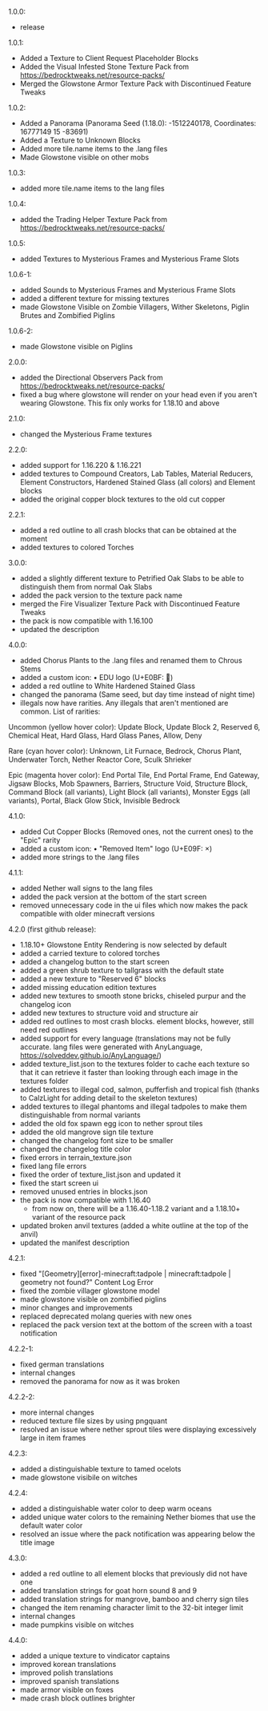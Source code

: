 1.0.0:
- release


1.0.1:
- Added a Texture to Client Request Placeholder Blocks
- Added the Visual Infested Stone Texture Pack from https://bedrocktweaks.net/resource-packs/
- Merged the Glowstone Armor Texture Pack with Discontinued Feature Tweaks


1.0.2:
- Added a Panorama (Panorama Seed (1.18.0): -1512240178, Coordinates: 16777149 15 -83691)
- Added a Texture to Unknown Blocks
- Added more tile.name items to the .lang files
- Made Glowstone visible on other mobs


1.0.3:
- added more tile.name items to the lang files


1.0.4:
- added the Trading Helper Texture Pack from https://bedrocktweaks.net/resource-packs/


1.0.5:
- added Textures to Mysterious Frames and Mysterious Frame Slots


1.0.6-1:
- added Sounds to Mysterious Frames and Mysterious Frame Slots
- added a different texture for missing textures
- made Glowstone Visible on Zombie Villagers, Wither Skeletons, Piglin Brutes and Zombified Piglins


1.0.6-2:
- made Glowstone visible on Piglins


2.0.0:
- added the Directional Observers Pack from https://bedrocktweaks.net/resource-packs/
- fixed a bug where glowstone will render on your head even if you aren't wearing Glowstone. This fix only works for 1.18.10 and above


2.1.0:
- changed the Mysterious Frame textures


2.2.0:
- added support for 1.16.220 & 1.16.221
- added textures to Compound Creators, Lab Tables, Material Reducers, Element Constructors, Hardened Stained Glass (all colors) and Element blocks
- added the original copper block textures to the old cut copper


2.2.1:
- added a red outline to all crash blocks that can be obtained at the moment
- added textures to colored Torches


3.0.0:
- added a slightly different texture to Petrified Oak Slabs to be able to distinguish them from normal Oak Slabs
- added the pack version to the texture pack name
- merged the Fire Visualizer Texture Pack with Discontinued Feature Tweaks
- the pack is now compatible with 1.16.100
- updated the description


4.0.0:
- added Chorus Plants to the .lang files and renamed them to Chrous Stems
- added a custom icon:
  • EDU logo (U+E0BF: )
- added a red outline to White Hardened Stained Glass
- changed the panorama (Same seed, but day time instead of night time)
- illegals now have rarities. Any illegals that aren't mentioned are common. List of rarities:

Uncommon (yellow hover color): Update Block, Update Block 2, Reserved 6, Chemical Heat, Hard Glass, Hard Glass Panes, Allow, Deny

Rare (cyan hover color): Unknown, Lit Furnace, Bedrock, Chorus Plant, Underwater Torch, Nether Reactor Core, Sculk Shrieker

Epic (magenta hover color): End Portal Tile, End Portal Frame, End Gateway, Jigsaw Blocks, Mob Spawners, Barriers, Structure Void, Structure Block, Command Block (all variants), Light Block (all variants), Monster Eggs (all variants), Portal, Black Glow Stick, Invisible Bedrock


4.1.0:
- added Cut Copper Blocks (Removed ones, not the current ones) to the "Epic" rarity
- added a custom icon:
  • "Removed Item" logo (U+E09F: )
- added more strings to the .lang files


4.1.1:
- added Nether wall signs to the lang files
- added the pack version at the bottom of the start screen
- removed unnecessary code in the ui files which now makes the pack compatible with older minecraft versions


4.2.0 (first github release):
- 1.18.10+ Glowstone Entity Rendering is now selected by default
- added a carried texture to colored torches
- added a changelog button to the start screen
- added a green shrub texture to tallgrass with the default state
- added a new texture to "Reserved 6" blocks
- added missing education edition textures
- added new textures to smooth stone bricks, chiseled purpur and the changelog icon
- added new textures to structure void and structure air
- added red outlines to most crash blocks. element blocks, however, still need red outlines
- added support for every language (translations may not be fully accurate. lang files were generated with AnyLanguage, https://solveddev.github.io/AnyLanguage/)
- added texture_list.json to the textures folder to cache each texture so that it can retrieve it faster than looking through each image in the textures folder
- added textures to illegal cod, salmon, pufferfish and tropical fish (thanks to CalzLight for adding detail to the skeleton textures)
- added textures to illegal phantoms and illegal tadpoles to make them distinguishable from normal variants
- added the old fox spawn egg icon to nether sprout tiles
- added the old mangrove sign tile texture
- changed the changelog font size to be smaller
- changed the changelog title color
- fixed errors in terrain_texture.json
- fixed lang file errors
- fixed the order of texture_list.json and updated it
- fixed the start screen ui
- removed unused entries in blocks.json
- the pack is now compatible with 1.16.40
  - from now on, there will be a 1.16.40-1.18.2 variant and a 1.18.10+ variant of the resource pack
- updated broken anvil textures (added a white outline at the top of the anvil)
- updated the manifest description


4.2.1:
- fixed "[Geometry][error]-minecraft:tadpole | minecraft:tadpole | geometry not found?" Content Log Error
- fixed the zombie villager glowstone model
- made glowstone visible on zombified piglins
- minor changes and improvements
- replaced deprecated molang queries with new ones
- replaced the pack version text at the bottom of the screen with a toast notification


4.2.2-1:
- fixed german translations
- internal changes
- removed the panorama for now as it was broken


4.2.2-2:
- more internal changes
- reduced texture file sizes by using pngquant
- resolved an issue where nether sprout tiles were displaying excessively large in item frames


4.2.3:
- added a distinguishable texture to tamed ocelots
- made glowstone visibile on witches


4.2.4:
- added a distinguishable water color to deep warm oceans
- added unique water colors to the remaining Nether biomes that use the default water color
- resolved an issue where the pack notification was appearing below the title image


4.3.0:
- added a red outline to all element blocks that previously did not have one
- added translation strings for goat horn sound 8 and 9
- added translation strings for mangrove, bamboo and cherry sign tiles
- changed the item renaming character limit to the 32-bit integer limit
- internal changes
- made pumpkins visible on witches


4.4.0:
- added a unique texture to vindicator captains
- improved korean translations
- improved polish translations
- improved spanish translations
- made armor visible on foxes
- made crash block outlines brighter
